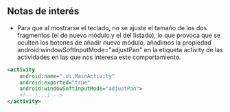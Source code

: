 ## Notas de interés
 - Para que al mostrarse el teclado, no se ajuste el tamaño de los dos fragmentos 
(el de nuevo módulo y el del listado), lo que provoca que se oculten los botones de añadir nuevo módulo,
añadimos la propiedad android:windowSoftInputMode="adjustPan" en la etiqueta activity de las actividades
en las que nos interesa este comportamiento.
```xml
<activity
    android:name=".ui.MainActivity"
    android:exported="true"
    android:windowSoftInputMode="adjustPan">
    <!-- [...] -->
</activity>
```
   